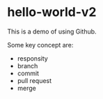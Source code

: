 # hello-world-v2

This is a demo of using Github.

Some key concept are:

* responsity
* branch
* commit
* pull request
* merge
